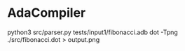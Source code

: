 # AdaCompiler

python3 src/parser.py tests/input1/fibonacci.adb
dot -Tpng ./src/fibonacci.dot > output.png